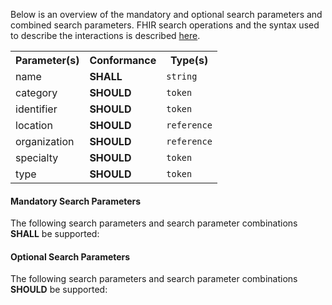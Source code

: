 Below is an overview of the mandatory and optional search parameters and combined search parameters. FHIR search operations and the syntax used to describe the interactions is described <a href="http://hl7.org/fhir/R4/search.html">here</a>.

<table class="list" width="100%">
<tbody>
  <tr>
    <th>Parameter(s)</th>
    <th>Conformance</th>
    <th>Type(s)</th>
  </tr>
  <tr>
        <td>name</td>
        <td><b>SHALL</b></td>
        <td><code>string</code></td>
  </tr>
  <tr>
        <td>category</td>
        <td><b>SHOULD</b></td>
        <td><code>token</code></td>
  </tr>
  <tr>
        <td>identifier</td>
        <td><b>SHOULD</b></td>
        <td><code>token</code></td>
  </tr>
  <tr>
        <td>location</td>
        <td><b>SHOULD</b></td>
        <td><code>reference</code></td>
  </tr>
  <tr>
        <td>organization</td>
        <td><b>SHOULD</b></td>
        <td><code>reference</code></td>
  </tr>
  <tr>
        <td>specialty</td>
        <td><b>SHOULD</b></td>
        <td><code>token</code></td>
  </tr>
  <tr>
        <td>type</td>
        <td><b>SHOULD</b></td>
        <td><code>token</code></td>
  </tr>
 </tbody>
</table>


#### Mandatory Search Parameters

The following search parameters and search parameter combinations **SHALL** be supported:

#### Optional Search Parameters

The following search parameters and search parameter combinations **SHOULD** be supported:
